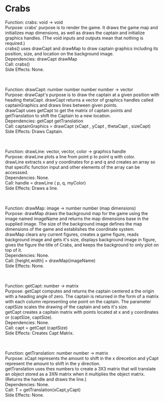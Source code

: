 # Crabs

Function: crabs: void -> void <br>
Purpose: crabs' purpose is to render the game. It draws the game map and initializes map dimensions, as well as draws the captain and initialize graphics handles. (The void inputs and outputs mean that nothing is required.) <br>
crabs() uses drawCapt and drawMap to draw captain graphics including its position, size, and location on the background image. <br>
Dependencies: drawCapt drawMap <br>
Call: crabs() <br>
Side Effects: None. <br>
<br>
<br>


Function: drawCapt: number number number number -> vector <br>
Purpose: drawCapt's purpose is to draw the captain at a given position with heading thetaCapt. drawCapt returns a vector of graphics handles called captainGraphics and draws lines between given points. <br>
drawCapt uses getCapt to get the matrix of captain points and getTranslation to shift the Captain to a new location. <br>
Dependencies: getCapt getTranslation <br>
Call: captainGraphics = drawCapt (xCapt , yCapt , thetaCapt , sizeCapt) <br>
Side Effects: Draws Captain. <br>
<br>
<br>


Function: drawLine: vector, vector, color -> graphics handle <br>
Purpose: drawLine plots a line from point p to point q with color. <br>
drawLine extracts x and y coordinates for p and q and creates an array so that specific function input and other elements of the array can be accesssed. <br>
Dependencies: None. <br>
Call: handle = drawLine ( p, q, myColor) <br>
Side Effects: Draws a line. <br>
<br>
<br>


Function: drawMap: image -> number number (map dimensions) <br>
Purpose: drawMap draws the background map for the game using the image named imageName and returns the map dimensions base in the supplied image. The size of the background image defines the map dimensions of the game and establishes the coordinate system. <br>
drawMap clears any current figures, creates a game figure, reads background image and gets it's size, displays background image in figure, gives the figure the title of Crabs, and keeps the background to only plot on top of it. <br>
Dependencies: None. <br>
Call: [height,width] = drawMap(imageName) <br>
Side Effects: None.  <br>
<br>
<br>


Function: getCapt: number -> matrix <br>
Purpose: getCapt computes and returns the captain centered a the origin with a heading angle of zero. The captain is returned in the form of a matrix with each column representing one point on the captain. The parameter captSize scales the drawing of the captain and sets it's size. <br>
getCapt creates a capitain matrix with points located at x and y coordinates or (captSize, captSize). <br>
Dependencies: None. <br> 
Call: capt = getCapt (captSize) <br>
Side Effects: Creates Capt Matrix. <br>
<br>
<br>


Function: getTranslation: number number -> matrix <br>
Purpose: xCapt represents the amount to shift in the x direcetion and yCapt represent the amount to shift in the y direction. <br>
getTranslation uses thes numbers to create a 3X3 matrix that will translate an object stored as a 3XN matrix when it multiplies the object matrix. (Returns the handle and draws the line.) <br>
Dependencies: None. <br>
Call: T = getTranslation(xCapt,yCapt) <br>
Side Effects: None. <br>
<b>
<b>
